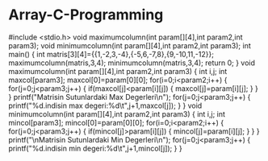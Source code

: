 # Array-C-Programming

#include <stdio.h>
void maximumcolumn(int param[][4],int param2,int param3);
void minimumcolumn(int param[][4],int param2,int param3);
int main() {
  int matris[3][4]={{1,-2,3,-4},{-5,6,-7,8},{9,-10,11,-12}};
  maximumcolumn(matris,3,4);
  minimumcolumn(matris,3,4);
  return 0;
}
void maximumcolumn(int param[][4],int param2,int param3)
{
   int i,j;
   int maxcol[param3];
   maxcol[0]=param[0][0];
   for(i=0;i<param2;i++)
   {
     for(j=0;j<param3;j++)
     {
        if(maxcol[j]<param[i][j])
        {
          maxcol[j]=param[i][j];
        }
     }
   }
   printf("Matrisin Sutunlardaki Max Degerleri\n");
   for(j=0;j<param3;j++)
   {
     printf("%d.indisin max degeri:%d\t",j+1,maxcol[j]);
   }
}
void minimumcolumn(int param[][4],int param2,int param3)
{
   int i,j;
   int mincol[param3];
   mincol[0]=param[0][0];
   for(i=0;i<param2;i++)
   {
     for(j=0;j<param3;j++)
     {
        if(mincol[j]>param[i][j])
        {
          mincol[j]=param[i][j];
        }
     }
   }
   printf("\nMatrisin Sutunlardaki Min Degerleri\n");
   for(j=0;j<param3;j++)
   {
     printf("%d.indisin min degeri:%d\t",j+1,mincol[j]);
   }
}
